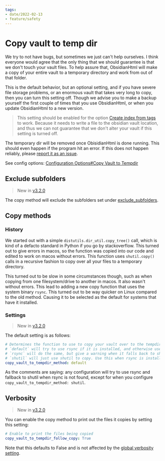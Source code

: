 ```yaml
---
tags:
- date/2022-02-13
- feature/safety
---
```

   
# Copy vault to temp dir   
We try to not have bugs, but sometimes we just can't help ourselves. I think everyone would agree that the only thing that we should guarantee is that we don't touch your vault files. To help assure that, ObsidianHtml will make a copy of your entire vault to a temporary directory and work from out of that folder.    
   
This is the default behavior,  but an optional setting, and if you have severe file storage problems, or an enormous vault that takes very long to copy, then you can turn this setting off. Though we advise you to make a backup yourself the first couple of times that you use ObsidianHtml, or when you update ObsidianHtml to a new version.    
   
> This setting should be enabled for the option [Create index from tags](../../Configurations/Modes/Create%20index%20from%20tags.md) to work. Because it needs to write a file to the obsidian vault location, and thus we can not guarantee that we don't alter your vault if this setting is turned off.    
   
The temporary dir will be removed once ObisidianHtml is done running. This should even happen if the program hit an error. If this does not happen reliably, please [report it as an issue](../../General%20Information/Report%20Issues%20%26%20Request%20features.md).   
   
See config options: [Configuration Options#Copy Vault to Tempdir](../../Configurations/Configuration%20Options.md#copy-vault-to-tempdir)   
   
## Exclude subfolders   
> New in [v3.2.0](../../Changelog/v3.2.0.md)   
   
The copy method will exclude the subfolders set under [exclude_subfolders](../../Configurations/Configuration%20Options.md#exclude-subfolders).   
   
## Copy methods   
### History   
We started out with a simple `distutils.dir_util.copy_tree()` call, which is kind of a defacto standard in Python if you go by stackoverflow. This turned out to give errors in macos, so the function was copied into our code and edited to work on macos without errors. This function uses `shutil.copy()` calls in a recursive fashion to copy over all your files to a temporary directory.   
   
This turned out to be slow in some circumstances though, such as when copying from one filesystem/drive to another in macos. It also wasn't without errors. This lead to adding a new copy function that uses the system binary `rsync`. This turned out to be way quicker on Linux compared to the old method. Causing it to be selected as the default for systems that have it installed.   
   
### Settings   
> New in [v3.2.0](../../Changelog/v3.2.0.md)   
   
The default setting is as follows:   
``` yaml
# Determines the function to use to copy your vault over to the tempdir.
# `default` will try to use rsync if it is installed, and otherwise use `shutil`
# `rsync` will do the same, but give a warning when it falls back to shutil
# `shutil` will just use shutil to copy. Use this when rsync is installed but is giving problems.
copy_vault_to_tempdir_method: default
```
   
   
As the comments are saying: any configuration will try to use rsync and fallback to shutil when rsync is not found, except for when you configure `copy_vault_to_tempdir_method: shutil`.   
   
## Verbosity   
> New in [v3.2.0](../../Changelog/v3.2.0.md)   
   
You can enable the copy method to print out the files it copies by setting this setting:   
``` yaml
# Enable to print the files being copied
copy_vault_to_tempdir_follow_copy: True
```
   
   
Note that this defaults to False and is not affected by the [global verbosity setting](../../Configurations/Configuration%20Options.md#verbose_printout).